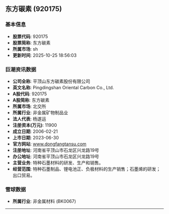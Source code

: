 ## 东方碳素 (920175)

### 基本信息

- **股票代码**: 920175
- **股票简称**: 东方碳素
- **所属市场**: sh
- **更新时间**: 2025-10-25 18:56:03

### 巨潮资讯数据

- **公司全称**: 平顶山东方碳素股份有限公司
- **英文名称**: Pingdingshan Oriental Carbon Co., Ltd.
- **A股代码**: 920175
- **A股简称**: 东方碳素
- **所属市场**: 北交所
- **所属行业**: 非金属矿物制品业
- **法人代表**: 杨遂运
- **注册资本(万元)**: 11900
- **成立日期**: 2006-02-21
- **上市日期**: 2023-06-30
- **官方网站**: www.dongfangtansu.com
- **注册地址**: 河南省平顶山市石龙区兴龙路19号
- **办公地址**: 河南省平顶山市石龙区兴龙路19号
- **主营业务**: 特种石墨材料的研发、生产和销售。
- **经营范围**: 特种石墨制品、锂电池正、负极材料的生产销售；石墨烯的研发；出口贸易。

### 雪球数据

- **所属行业**: 非金属材料 (BK0067)

---